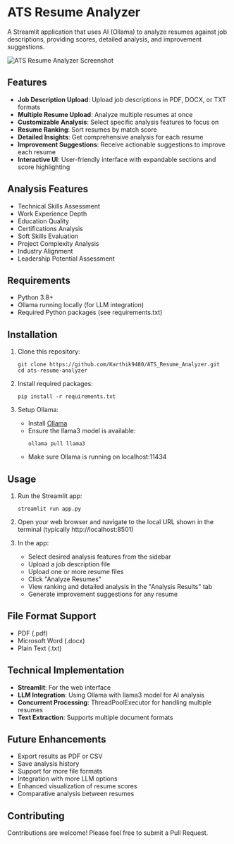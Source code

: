 # ATS Resume Analyzer

A Streamlit application that uses AI (Ollama) to analyze resumes against job descriptions, providing scores, detailed analysis, and improvement suggestions.

![ATS Resume Analyzer Screenshot](https://via.placeholder.com/800x450)

## Features

- **Job Description Upload**: Upload job descriptions in PDF, DOCX, or TXT formats
- **Multiple Resume Upload**: Analyze multiple resumes at once
- **Customizable Analysis**: Select specific analysis features to focus on
- **Resume Ranking**: Sort resumes by match score
- **Detailed Insights**: Get comprehensive analysis for each resume
- **Improvement Suggestions**: Receive actionable suggestions to improve each resume
- **Interactive UI**: User-friendly interface with expandable sections and score highlighting

## Analysis Features

- Technical Skills Assessment
- Work Experience Depth
- Education Quality
- Certifications Analysis
- Soft Skills Evaluation
- Project Complexity Analysis
- Industry Alignment
- Leadership Potential Assessment

## Requirements

- Python 3.8+
- Ollama running locally (for LLM integration)
- Required Python packages (see requirements.txt)

## Installation

1. Clone this repository:
   ```
   git clone https://github.com/Karthik9480/ATS_Resume_Analyzer.git
   cd ats-resume-analyzer
   ```

2. Install required packages:
   ```
   pip install -r requirements.txt
   ```

3. Setup Ollama:
   - Install [Ollama](https://ollama.ai/download)
   - Ensure the llama3 model is available:
     ```
     ollama pull llama3
     ```
   - Make sure Ollama is running on localhost:11434

## Usage

1. Run the Streamlit app:
   ```
   streamlit run app.py
   ```

2. Open your web browser and navigate to the local URL shown in the terminal (typically http://localhost:8501)

3. In the app:
   - Select desired analysis features from the sidebar
   - Upload a job description file
   - Upload one or more resume files
   - Click "Analyze Resumes"
   - View ranking and detailed analysis in the "Analysis Results" tab
   - Generate improvement suggestions for any resume

## File Format Support

- PDF (.pdf)
- Microsoft Word (.docx)
- Plain Text (.txt)

## Technical Implementation

- **Streamlit**: For the web interface
- **LLM Integration**: Using Ollama with llama3 model for AI analysis
- **Concurrent Processing**: ThreadPoolExecutor for handling multiple resumes
- **Text Extraction**: Supports multiple document formats

## Future Enhancements

- Export results as PDF or CSV
- Save analysis history
- Support for more file formats
- Integration with more LLM options
- Enhanced visualization of resume scores
- Comparative analysis between resumes

## Contributing

Contributions are welcome! Please feel free to submit a Pull Request.
